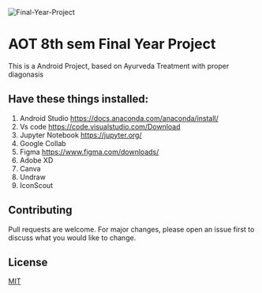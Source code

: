 ![Final-Year-Project](https://socialify.git.ci/raktimbar100/FinalSemester/png?description=1&font=Source%20Code%20Pro&forks=1&issues=1&pattern=Charlie%20Brown&pulls=0&theme=Dark)




# AOT 8th sem Final Year Project
This is a Android Project, based on Ayurveda Treatment with proper diagonasis














## Have these things installed:
1) Android Studio   https://docs.anaconda.com/anaconda/install/
2) Vs code https://code.visualstudio.com/Download
3) Jupyter Notebook  https://jupyter.org/
4) Google Collab
5) Figma  https://www.figma.com/downloads/
6) Adobe XD
7) Canva
8) Undraw
9) IconScout











## Contributing
Pull requests are welcome. For major changes, please open an issue first to discuss what you would like to change.

## License
[MIT](https://github.com/Deba951/FinalSemester/tree/master?tab=MIT-1-ov-file)
